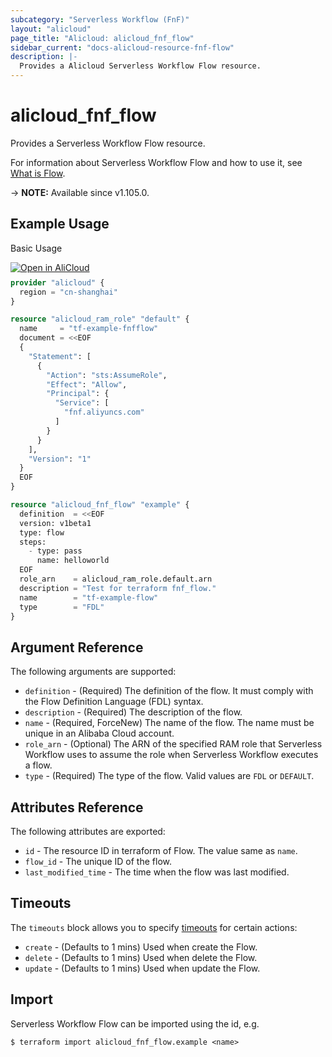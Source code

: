 ```yaml
---
subcategory: "Serverless Workflow (FnF)"
layout: "alicloud"
page_title: "Alicloud: alicloud_fnf_flow"
sidebar_current: "docs-alicloud-resource-fnf-flow"
description: |-
  Provides a Alicloud Serverless Workflow Flow resource.
---
```


# alicloud_fnf_flow

Provides a Serverless Workflow Flow resource.

For information about Serverless Workflow Flow and how to use it, see [What is Flow](https://www.alibabacloud.com/help/en/doc-detail/123079.htm).

-> **NOTE:** Available since v1.105.0.

## Example Usage

Basic Usage

<div style="display: block;margin-bottom: 40px;"><div class="oics-button" style="float: right;position: absolute;margin-bottom: 10px;">
  <a href="https://api.aliyun.com/terraform?resource=alicloud_fnf_flow&exampleId=62806fad-3df1-0cba-b739-afb816fac0baf7d6992b&activeTab=example&spm=docs.r.fnf_flow.0.62806fad3d&intl_lang=EN_US" target="_blank">
    <img alt="Open in AliCloud" src="https://img.alicdn.com/imgextra/i1/O1CN01hjjqXv1uYUlY56FyX_!!6000000006049-55-tps-254-36.svg" style="max-height: 44px; max-width: 100%;">
  </a>
</div></div>

```terraform
provider "alicloud" {
  region = "cn-shanghai"
}

resource "alicloud_ram_role" "default" {
  name     = "tf-example-fnfflow"
  document = <<EOF
  {
    "Statement": [
      {
        "Action": "sts:AssumeRole",
        "Effect": "Allow",
        "Principal": {
          "Service": [
            "fnf.aliyuncs.com"
          ]
        }
      }
    ],
    "Version": "1"
  }
  EOF
}

resource "alicloud_fnf_flow" "example" {
  definition  = <<EOF
  version: v1beta1
  type: flow
  steps:
    - type: pass
      name: helloworld
  EOF
  role_arn    = alicloud_ram_role.default.arn
  description = "Test for terraform fnf_flow."
  name        = "tf-example-flow"
  type        = "FDL"
}
```

## Argument Reference

The following arguments are supported:

* `definition` - (Required) The definition of the flow. It must comply with the Flow Definition Language (FDL) syntax.
* `description` - (Required) The description of the flow.
* `name` - (Required, ForceNew) The name of the flow. The name must be unique in an Alibaba Cloud account.
* `role_arn` - (Optional) The ARN of the specified RAM role that Serverless Workflow uses to assume the role when Serverless Workflow executes a flow.
* `type` - (Required) The type of the flow. Valid values are `FDL` or `DEFAULT`.

## Attributes Reference

The following attributes are exported:

* `id` - The resource ID in terraform of Flow. The value same as `name`.
* `flow_id` - The unique ID of the flow.
* `last_modified_time` - The time when the flow was last modified.

## Timeouts

The `timeouts` block allows you to specify [timeouts](https://developer.hashicorp.com/terraform/language/resources/syntax#operation-timeouts) for certain actions:

* `create` - (Defaults to 1 mins) Used when create the Flow.
* `delete` - (Defaults to 1 mins) Used when delete the Flow.
* `update` - (Defaults to 1 mins) Used when update the Flow.

## Import

Serverless Workflow Flow can be imported using the id, e.g.

```shell
$ terraform import alicloud_fnf_flow.example <name>
```
